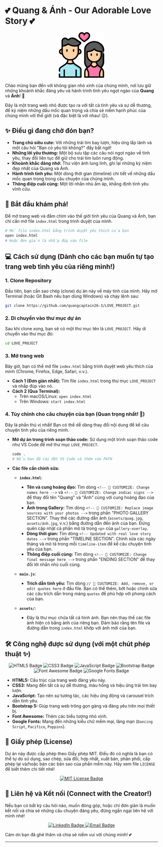 # 💕 Quang & Ánh - Our Adorable Love Story 💕

<p align="center">
  <img src="assets/relationship.png" alt="Cute Relationship Icon" width="150"/>
</p>

Chào mừng bạn đến với không gian nhỏ xinh của chúng mình, nơi lưu giữ những khoảnh khắc đáng yêu và hành trình tình yêu ngọt ngào của **Quang** và **Ánh**! 💖

Đây là một trang web nhỏ được tạo ra với tất cả tình yêu và sự dễ thương, để kỷ niệm những dấu mốc quan trọng và chia sẻ niềm hạnh phúc của chúng mình với thế giới (và đặc biệt là với nhau! 😉).

## ✨ Điều gì đang chờ đón bạn?

*   **Trang chủ siêu cute:** Với những trái tim bay lượn, hiệu ứng lấp lánh và một câu hỏi "Bạn có yêu tôi không?" đầy bất ngờ!
*   **Những lời yêu thương:** Một bộ sưu tập các câu nói ngọt ngào về tình yêu, thay đổi liên tục để giữ cho trái tim luôn rung động.
*   **Khoảnh khắc đáng nhớ:** Thư viện ảnh lung linh, ghi lại những kỷ niệm đẹp nhất của Quang và Ánh.
*   **Hành trình tình yêu:** Một dòng thời gian (timeline) chi tiết về những dấu mốc quan trọng trong câu chuyện của chúng mình.
*   **Thông điệp cuối cùng:** Một lời nhắn nhủ ấm áp, khẳng định tình yêu vĩnh cửu.

## 🚀 Bắt đầu khám phá!

Để mở trang web và đắm chìm vào thế giới tình yêu của Quang và Ánh, bạn chỉ cần mở file `index.html` trong trình duyệt của mình.

```bash
# Mở file index.html bằng trình duyệt yêu thích của bạn
open index.html 
# Hoặc đơn giản là nhấp đúp vào file
```

## 💻 Cách sử dụng (Dành cho các bạn muốn tự tạo trang web tình yêu của riêng mình!)

### **1. Clone Repository**

Đầu tiên, bạn cần sao chép (clone) dự án này về máy tính của mình. Hãy mở Terminal (hoặc Git Bash nếu bạn dùng Windows) và chạy lệnh sau:

```bash
git clone https://github.com/quangcaptain26-3/LOVE_PROJECT.git
```

### **2. Di chuyển vào thư mục dự án**

Sau khi clone xong, bạn sẽ có một thư mục tên là `LOVE_PROJECT`. Hãy di chuyển vào thư mục đó:

```bash
cd LOVE_PROJECT
```

### **3. Mở trang web**

Bây giờ, bạn có thể mở file `index.html` bằng trình duyệt web yêu thích của mình (Chrome, Firefox, Edge, Safari, v.v.).

*   **Cách 1 (Đơn giản nhất):** Tìm file `index.html` trong thư mục `LOVE_PROJECT` và nhấp đúp vào nó.
*   **Cách 2 (Qua Terminal):**
    *   Trên macOS/Linux: `open index.html`
    *   Trên Windows: `start index.html`

### **4. Tùy chỉnh cho câu chuyện của bạn (Quan trọng nhất! 💖)**

Đây là phần thú vị nhất! Bạn có thể dễ dàng thay đổi nội dung để kể câu chuyện tình yêu của riêng mình.

*   **Mở dự án trong trình soạn thảo code:** Sử dụng một trình soạn thảo code như VS Code để mở thư mục `LOVE_PROJECT`.

    ```bash
    code . 
    # Nếu bạn đã cài đặt VS Code và thêm vào PATH
    ```

*   **Các file cần chỉnh sửa:**

    *   **`index.html`**:
        *   **Tên và cung hoàng đạo:** Tìm dòng `<!-- 🔧 CUSTOMIZE: Change names here -->` và `<!-- 🔧 CUSTOMIZE: Change zodiac signs -->` để thay đổi tên "Quang" và "Ánh" cùng với cung hoàng đạo của bạn.
        *   **Ảnh trong Gallery:** Tìm dòng `<!-- 🔧 CUSTOMIZE: Replace image sources with your photos -->` trong phần "PHOTO GALLERY SECTION". Thay thế các đường dẫn ảnh (`assets/quag.jpg`, `assets/ánh.jpg`, v.v.) bằng đường dẫn đến ảnh của bạn. Đừng quên cập nhật cả phần mô tả trong `<p>` của `gallery-overlay`.
        *   **Dòng thời gian:** Tìm dòng `<!-- Updated with real love story dates -->` trong phần "TIMELINE SECTION". Chỉnh sửa các ngày tháng và mô tả trong mỗi `timeline-item` để kể câu chuyện tình yêu của bạn.
        *   **Thông điệp cuối cùng:** Tìm dòng `<!-- 🔧 CUSTOMIZE: Change final message here -->` trong phần "ENDING SECTION" để thay đổi lời nhắn nhủ cuối cùng.

    *   **`main.js`**:
        *   **Trích dẫn tình yêu:** Tìm dòng `// 🔧 CUSTOMIZE: Add, remove, or edit quotes here` ở đầu file. Bạn có thể thêm, bớt hoặc chỉnh sửa các câu trích dẫn trong mảng `quotes` để phù hợp với phong cách của bạn.

    *   **`assets/`**:
        *   Đây là thư mục chứa tất cả hình ảnh. Bạn nên thay thế các file ảnh hiện có bằng ảnh của riêng bạn. Đảm bảo rằng tên file và đường dẫn trong `index.html` khớp với ảnh mới của bạn.

## 🛠️ Công nghệ được sử dụng (với một chút phép thuật ✨)

<p align="center">
  <img src="https://img.shields.io/badge/HTML5-E34F26?style=for-the-badge&logo=html5&logoColor=white" alt="HTML5 Badge"/>
  <img src="https://img.shields.io/badge/CSS3-1572B6?style=for-the-badge&logo=css3&logoColor=white" alt="CSS3 Badge"/>
  <img src="https://img.shields.io/badge/JavaScript-F7DF1E?style=for-the-badge&logo=javascript&logoColor=black" alt="JavaScript Badge"/>
  <img src="https://img.shields.io/badge/Bootstrap-7952B3?style=for-the-badge&logo=bootstrap&logoColor=white" alt="Bootstrap Badge"/>
  <img src="https://img.shields.io/badge/Font_Awesome-528DD7?style=for-the-badge&logo=fontawesome&logoColor=white" alt="Font Awesome Badge"/>
  <img src="https://img.shields.io/badge/Google_Fonts-4285F4?style=for-the-badge&logo=google-fonts&logoColor=white" alt="Google Fonts Badge"/>
</p>

*   **HTML5:** Cấu trúc của trang web đáng yêu này.
*   **CSS3:** Mang đến tất cả sự dễ thương, màu hồng và hiệu ứng trái tim bay lượn.
*   **JavaScript:** Tạo nên sự tương tác, các hiệu ứng động và carousel trích dẫn tình yêu.
*   **Bootstrap 5:** Giúp trang web trông gọn gàng và đáng yêu trên mọi thiết bị.
*   **Font Awesome:** Thêm các biểu tượng nhỏ xinh.
*   **Google Fonts:** Mang đến những kiểu chữ mềm mại, lãng mạn (`Dancing Script`, `Pacifico`, `Poppins`).

## 📄 Giấy phép (License)

Dự án này được cấp phép theo Giấy phép MIT. Điều đó có nghĩa là bạn có thể tự do sử dụng, sao chép, sửa đổi, hợp nhất, xuất bản, phân phối, cấp phép lại và/hoặc bán các bản sao của phần mềm này. Hãy xem file `LICENSE` để biết thêm chi tiết nhé!

<p align="center">
  <a href="https://opensource.org/licenses/MIT">
    <img src="https://img.shields.io/badge/License-MIT-yellow.svg" alt="MIT License Badge"/>
  </a>
</p>

## 💖 Liên hệ và Kết nối (Connect with the Creator!)

Nếu bạn có bất kỳ câu hỏi nào, muốn đóng góp, hoặc chỉ đơn giản là muốn kết nối và chia sẻ những câu chuyện đáng yêu, đừng ngần ngại liên hệ với mình nhé!

<p align="center">
  <a href="https://www.linkedin.com/in/minhquang2604">
    <img src="https://img.shields.io/badge/LinkedIn-0077B5?style=for-the-badge&logo=linkedin&logoColor=white" alt="LinkedIn Badge"/>
  </a>
  <a href="mailto:phamminhquang2603@gmail.com">
    <img src="https://img.shields.io/badge/Email-D14836?style=for-the-badge&logo=gmail&logoColor=white" alt="Email Badge"/>
  </a>
</p>

Cảm ơn bạn đã ghé thăm và chia sẻ niềm vui với chúng mình!
 💕

---
